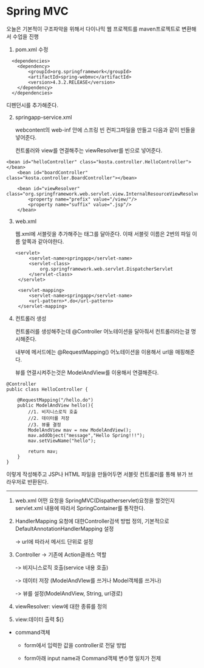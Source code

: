 # Spring MVC

오늘은 기본적이 구조파악을 위해서 다이나믹 웹 프로젝트를 maven프로젝트로 변환해서 수업을 진행

1. pom.xml 수정

```
  <dependencies>
	<dependency>
		<groupId>org.springframework</groupId>
		<artifactId>spring-webmvc</artifactId>
		<version>4.3.2.RELEASE</version>
	</dependency>
  </dependencies>
```

디펜던시를 추가해준다.



2. springapp-service.xml

   webcontent의 web-inf 안에 스프링 빈 컨피그파일을 만들고 다음과 같이 빈들을 넣어준다.

   컨트롤러와 view를 연결해주는 viewResolver를 빈으로 넣어준다.

```
<bean id="helloController" class="kosta.controller.HelloController"></bean>
	<bean id="boardController" class="kosta.controller.BoardController"></bean>
	
	<bean id="viewResolver" class="org.springframework.web.servlet.view.InternalResourceViewResolver">
		<property name="prefix" value="/view/"/>
		<property name="suffix" value=".jsp"/>
	</bean>
```



3. web.xml

   웹.xml에 서블릿을 추가해주는 태그를 달아준다. 이때 서블릿 이름은 2번의 파일 이름 앞쪽과 같아야한다.

   ```
   <servlet>
   		<servlet-name>springapp</servlet-name>
   		<servlet-class>
   			org.springframework.web.servlet.DispatcherServlet
   		</servlet-class>
   	</servlet>
   	
   	<servlet-mapping>
   		<servlet-name>springapp</servlet-name>
   		<url-pattern>*.do</url-pattern>
   	</servlet-mapping>
   ```

   

4. 컨트롤러 생성

   컨트롤러를 생성해주는데 @Controller 어노테이션을 달아줘서 컨트롤러라는걸 명시해준다.

   내부에 메서드에는 @RequestMapping() 어노테이션을 이용해서 url을 매핑해준다.

   뷰를 연결시켜주는것은 ModelAndView를 이용해서 연결해준다.

```
@Controller
public class HelloController {
	
	@RequestMapping("/hello.do")
	public ModelAndView hello(){
		//1. 비지니스로직 호출
		//2. 데이터를 저장
		//3. 뷰를 결정
		ModelAndView mav = new ModelAndView();
		mav.addObject("message","Hello Spring!!!");
		mav.setViewName("hello");
		
		return mav;
	}
}
```



이렇게 작성해주고 JSP나 HTML 파일을 만들어두면 서블릿 컨트롤러를 통해 뷰가 브라우저로 반환된다.



****

1. web.xml 어떤 요청을 SpringMVC(Dispatherservlet)요청을 할것인지 servlet.xml 내용에 따라서 SpringContainer를 통작한다.

2. HandlerMapping 요청에 대한Controller검색 방법 정의, 기본적으로 DefaultAnnotationHandlerMapping 설정

   -> url에 따라서 메서드 단위로 설정

3. Controller -> 기존에 Action클래스 역할

   -> 비지니스로직 호출(service 내용 호출)

   -> 데이터 저장 (ModelAndVIew를 쓰거나 Model객체를 쓰거나)

   -> 뷰를 설정(ModelAndView, String, url경로)

4. viewResolver: view에 대한 종류를 정의
5. view:데이터 출력 ${}



- command객체

  - form에서 입력한 값을 controller로 전달 방법

  - form아래 input name과 Command객체 변수명 일치가 전제

    
